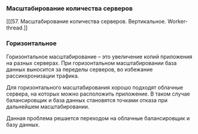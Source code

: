 
### Масштабирование количества серверов
[[[57. Масштабирование количества серверов. Вертикальное. Worker-thread.]]

### Горизонтальное
Горизонтальное масштабирование – это увеличение копий приложения на разных серверах. При горизонтальном масштабировании база данных выносится за переделы серверов, во избежание рассинхронизации трафика.

Для горизонтального масштабирования хорошо подходят облачные сервера, на которых можно расположить приложение. В таком случае балансировщик и база данных становятся точками отказа при дальнейшем масштабировании. 

Данная проблема решается переходом на облачные балансировщик и базу данных.
